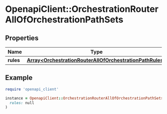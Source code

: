# OpenapiClient::OrchestrationRouterAllOfOrchestrationPathSets

## Properties

| Name | Type | Description | Notes |
| ---- | ---- | ----------- | ----- |
| **rules** | [**Array&lt;OrchestrationRouterAllOfOrchestrationPathRules&gt;**](OrchestrationRouterAllOfOrchestrationPathRules.md) |  | [optional] |

## Example

```ruby
require 'openapi_client'

instance = OpenapiClient::OrchestrationRouterAllOfOrchestrationPathSets.new(
  rules: null
)
```

